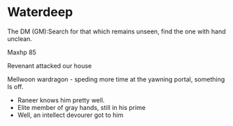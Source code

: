 # Waterdeep

The DM (GM):Search for that which remains unseen, find the one with hand unclean.

Maxhp 85

Revenant attacked our house

Mellwoon wardragon - speding more time at the yawning portal, something Is off.

- Raneer knows him pretty well.
- Elite member of gray hands, still in his prime
- Well, an intellect devourer got to him
